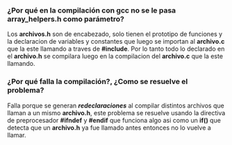 ### **¿Por qué en la compilación con gcc no se le pasa array_helpers.h como parámetro?**
Los **archivos.h** son de encabezado, solo tienen el prototipo de funciones y la declaracion de variables y constantes 
que luego se importan al **archivo.c** que la este llamando a traves de **#include**. Por lo tanto todo lo declarado en
el **archivo.h** se compilara luego en la compilacion del **archivo.c** que la este llamando.

### ¿Por qué falla la compilación?, ¿Como se resuelve el problema?
Falla porque se generan ***redeclaraciones*** al compilar distintos archivos que llaman a un mismo **archivo.h**,
este problema se resuelve usando la directiva de preprocesador **#ifndef** y **#endif** que funciona
algo asi como un **if()** que detecta que un **archivo.h** ya fue llamado antes entonces no lo vuelve a llamar.
